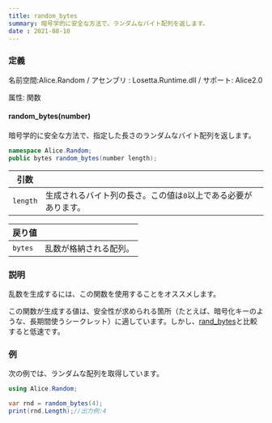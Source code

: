 ```yaml
---
title: random_bytes
summary: 暗号学的に安全な方法で、ランダムなバイト配列を返します。
date : 2021-08-10
---
```

### 定義
名前空間:Alice.Random / アセンブリ : Losetta.Runtime.dll / サポート: Alice2.0

属性: 関数

#### random_bytes(number)

暗号学的に安全な方法で、指定した長さのランダムなバイト配列を返します。

```cs title="AliceScript"
namespace Alice.Random;
public bytes random_bytes(number length);
```

|引数| |
|-|-|
|`length`|生成されるバイト列の長さ。この値は`0`以上である必要があります。|

|戻り値| |
|-|-|
|`bytes`|乱数が格納される配列。|


### 説明
乱数を生成するには、この関数を使用することをオススメします。

この関数が生成する値は、安全性が求められる箇所（たとえば、暗号化キーのような、長期間使うシークレット）に適しています。しかし、[rand_bytes](./rand_bytes.md)と比較すると低速です。

### 例
次の例では、ランダムな配列を取得しています。

```cs title="AliceScript"
using Alice.Random;

var rnd = random_bytes(4);
print(rnd.Length);//出力例:4
```